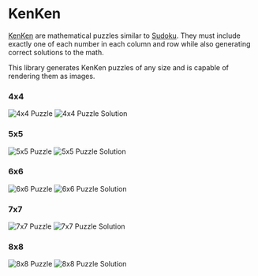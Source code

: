 # KenKen
[KenKen](https://en.wikipedia.org/wiki/KenKen) are mathematical puzzles similar to [Sudoku](). 
They must include exactly one of each number in each column and row while also generating correct 
solutions to the math.

This library generates KenKen puzzles of any size and is capable of rendering them as images.

### 4x4
![4x4 Puzzle](static/images/4x4-kenken-1.png) ![4x4 Puzzle Solution](static/images/4x4-kenken-1-solution.png)

### 5x5
![5x5 Puzzle](static/images/5x5-kenken-1.png) ![5x5 Puzzle Solution](static/images/5x5-kenken-1-solution.png)

### 6x6
![6x6 Puzzle](static/images/6x6-kenken-1.png) ![6x6 Puzzle Solution](static/images/6x6-kenken-1-solution.png)

### 7x7
![7x7 Puzzle](static/images/7x7-kenken-1.png) ![7x7 Puzzle Solution](static/images/7x7-kenken-1-solution.png)

### 8x8
![8x8 Puzzle](static/images/8x8-kenken-1.png) ![8x8 Puzzle Solution](static/images/8x8-kenken-1-solution.png)
